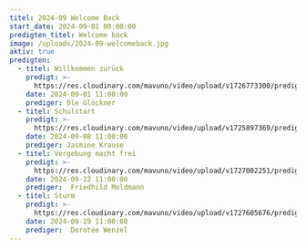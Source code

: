 ```yaml
---
titel: 2024-09 Welcome Back
start_date: 2024-09-01 00:00:00
predigten_titel: Welcome back
image: /uploads/2024-09-welcomeback.jpg
aktiv: true
predigten:
  - titel: Willkommen zurück
    predigt: >-
      https://res.cloudinary.com/mavuno/video/upload/v1726773300/predigten/2024-09%20Welcome%20back/20240901_GoDi_Mavuno_Berlin_WelcomeBack.mp3
    date: 2024-09-01 11:00:00
    prediger: Ole Glöckner
  - titel: Schulstart
    predigt: >-
      https://res.cloudinary.com/mavuno/video/upload/v1725897369/predigten/2024-09%20Welcome%20back/20240908_GoDi_Mavuno_Berlin_Schulstart.mp3
    date: 2024-09-08 11:00:00
    prediger: Jasmine Krause
  - titel: Vergebung macht frei
    predigt: >-
      https://res.cloudinary.com/mavuno/video/upload/v1727002251/predigten/2024-09%20Welcome%20back/2024-09-22_GoDi_Mavuno_Berlin_Vergebung_macht_frei.mp3
    date: 2024-09-22 11:00:00
    prediger:  Friedhild Moldmann
  - titel: Sturm
    predigt: >-
      https://res.cloudinary.com/mavuno/video/upload/v1727605676/predigten/20240929_GoDi_Mavuno_Berlin_Vergebung_macht_frei.mp3
    date: 2024-09-29 11:00:00
    prediger:  Dorotée Wenzel
---
```

